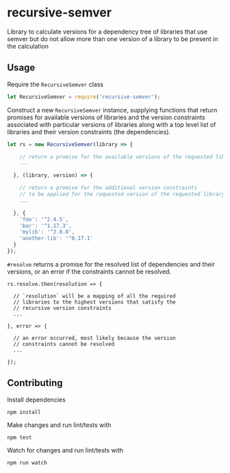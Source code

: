 # recursive-semver
Library to calculate versions for a dependency tree of libraries that use semver but do not allow more than one version of a library to be present in the calculation

## Usage

Require the `RecursiveSemver` class

```javascript
let RecursiveSemver = require('recursive-semver');
```

Construct a new `RecursiveSemver` instance, supplying functions that return promises for available versions of libraries and the version constraints associated with particular versions of libraries along with a top level list of libraries and their version constraints (the dependencies).

```javascript
let rs = new RecursiveSemver(library => {

    // return a promise for the available versions of the requested library
    ...

  }, (library, version) => {

    // return a promise for the additional version constraints
    // to be applied for the requested version of the requested library
    ...

  }, {
    'foo': '^2.4.5',
    'bar': '^1.17.3',
    'mylib': '^2.8.0',
    'another-lib': '^0.17.1'
  }
});
```

`#resolve` returns a promise for the resolved list of dependencies and their versions, or an error if the constraints cannot be resolved.

```
rs.resolve.then(resolution => {

  // `resolution` will be a mapping of all the required
  // libraries to the highest versions that satisfy the
  // recursive version constraints
  ...

}, error => {

  // an error occurred, most likely because the version
  // constraints cannot be resolved 
  ...

});
```

## Contributing

Install dependencies

```
npm install
```

Make changes and run lint/tests with

```
npm test
```

Watch for changes and run lint/tests with

```
npm run watch
```
